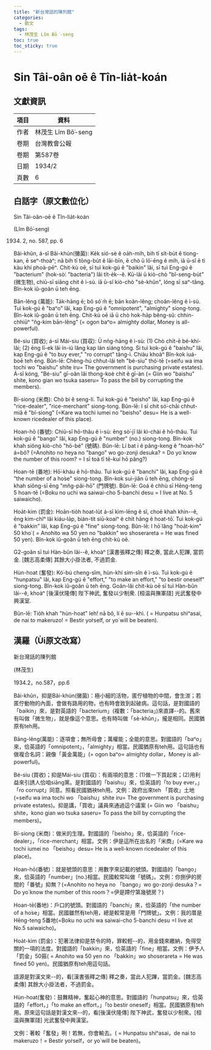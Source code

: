 ```yaml
---
title: "新台灣話的陳列館"
categories:
  - 散文
tags:
  - 林茂生 Lîm Bō͘-seng
toc: true
toc_sticky: true
---
```


# Sin Tâi-oân oē ê Tîn-lia̍t-koán

## 文獻資訊

| 項目 | 資料 |
|---|---|
| 作者 | 林茂生 Lîm Bō͘-seng |
| 卷期 | 台灣教會公報 |
| 卷期 | 第587卷 |
| 日期 | 1934/2 |
| 頁數 | 6 |

## 白話字（原文數位化）

Sin Tâi-oân-oē ê Tîn-lia̍t-koán

(Lîm Bō͘-seng)

1934. 2, no. 587, pp. 6

Bâi-khûn, á-sī Bâi-khún(黴菌): Ke̍k sió-sè ê oa̍h-mi̍h, bih tī si̍t-bu̍t ê tiong-kan, ē seⁿ-thoàⁿ; nā bih tī tōng-bu̍t ê lāi-bīn, ē chò ū lō͘-ēng ê mi̍h, iā ū-sî ē tì kàu khí phoà-pēⁿ. Chit-kù oē, sī tuì kok-gú ê "baikin" lâi, sī tuì Eng-gú ê "bacterium" (hok-sò͘: "bacteria") lâi ti̍t-e̍k--ê. Kū-lâi ū kiò-chò "bî-seng-bu̍t" (微生物), chiū-sī siāng chit ê ì-sù. iā ū-sî kiò-chò "sè-khûn", lóng sī saⁿ-tâng. Bîn-kok iû-goân ū teh ēng.

Bān-lêng (萬能): Ta̍k-hāng ē; bô só͘ m̄ ē; bān koân-lêng; choân-lêng ê ì-sù. Tuì kok-gú ê "baⁿo" lâi, kap Eng-gú ê "omnipotent", "almighty" siong-tong. Bîn-kok iû-goân ū teh ēng. Chit-kù oē iā ū chò hok-ha̍p bêng-sû: chhin-chhiūⁿ "n̂g-kim bān-lêng" (= ogon baⁿo= almighty dollar, Money is all-powerful).

Bé-siu (買收); á-sī Mái-siu (買収): Ū nn̄g-hāng ê ì-sù: (1) Chò chi̍t-ē bé-khí-lâi; (2) ēng lī-ek lâi ín-iú lâng kap lán siáng tóng. Si tuì kok-gú ê "baishu" lâi, kap Eng-gú ê "to buy ever," "ro corrupt" tâng-ì. Chiàu khoàⁿ Bîn-kok iuá-boē teh ēng. Bûn-lē: Chèng-hú chhut-lâi teh "bé-siu" thó͘-tē (=seifu wa ima tochi wo "baishu" shite iru= The government is purchasing private estates). Á-sī kóng, "Bé-siu" gī-oân lâi thong-koè chit ê gī-àn (= Giin wo "baishu" shite, kono gian wo tsuka saseru= To pass the bill by corrupting the members).

Bí-siong (米商): Chò bí ê seng-lí. Tuì kok-gú ê "beisho" lâi, kap Eng-gú ê "rice-dealer", "rice-merchant" siong-tong. Bûn-lē: I sī chit só͘-chāi chhut-miâ ê "bí-siong" (=Kare wa tochi iumei no "beisho" desu= He is a well-known ricedealer of this place).

Hoan-hō (番號): Chiū-sī hō-thâu ê ì-sù: ēng sò͘-jī lâi kì-chài ê hō-thâu. Tuì kok-gú ê "bango" lâi, kap Eng-gú ê "number" (no.) siong-tong. Bîn-kok khah siông kiò-chò "hō-bé" (號碼). Bûn-lē: Lí bat i ê pâng-keng ê "hoan-hō" á=bô? (=Anohito no heya no "bango" wo go-zonji desuka? = Do yo͘ know the number of this room? = I sī toà tī tē-kuí hō pâng?)

Hoan-tē (番地): Hō͘-kháu ê hō-thâu. Tuì kok-gú ê "banchi" lâi, kap Eng-gú ê "the number of a ho͘se" siong-tong. Bîn-kok sui-jiân ū teh ēng, chóng-sī khah siông-sī ēng "mn̂g-pâi-hō" (門牌號). Bûn-lē: Goá ê chhù sī Hēng-teng 5 hoan-tē (=Boku no uchi wa saiwai-cho 5-banchi desu = I live at No. 5 saiwaicho).

Hoa̍t-kim (罰金): Hoān-tio̍h hoat-lu̍t á-sī kìm-lēng ê sî, choē khah khin--ê, ēng kim-chîⁿ lâi kiáu-la̍p, bián-tit siū-koaiⁿ ê chi̍t hāng ê hoat-tō͘. Tuì kok-gú ê "bakkin" lâi, kap Eng-gú ê "fine" siong-tong. Bûn-lē: I hō͘ lâng "hoa̍t-kim" 50 kho͘ ( = Anohito wa 50 yen no "bakkin" wo shoserareta = He was fined 50 yen). Bîn-kok iû-goân ū teh ēng chit-kù oē.

G2-goân sī tuì Hàn-bûn lâi--ê, khoàⁿ [漢書張釋之傳] 釋之奏, 當此人犯蹕, 當罰金. [魏志高柔傳] 其餘大小掛法者, 不過罰金.

Hùn-hoat (奮發): Kó͘-bú cheng-sîm, hùn-khí sim-sîn ê ì-sù. Tuì kok-gú ê "hunpatsu" lâi, kap Eng-gú ê "effort," "to make an effort," "to bestir oneself" siong-tong. Bîn-kok iû-goân ū teh ēng. Goân-lâi chit-kù oē sī tuì Hàn-bûn lâi--ê, khoàⁿ [後漢伏隆傳] 陛下神武, 奮發以少制衆. [桓温與撫軍牋] 光武奮發中興漢室.

Bûn-lē: Tio̍h khah "hùn-hoat" leh! nā bô, lí ē su--khì. ( = Hunpatsu shiⁿasai, de nai to makeruzo! = Bestir yo͘rself, or yo͘ will be beaten).

## 漢羅（Ùi原文改寫）

新台灣話的陳列館

(林茂生)

1934.2，no.587，pp.6

Bâi-khûn，抑是Bâi-khún(黴菌)：極小細的活物，匿佇植物的中間，會生湠；若匿佇動物的內面，會做有路用的物，也有時會致到起破病。這句話，是對國語的「baikin」來，是對英語的「bacterium」(複數：「bacteria」)來直譯--的。舊來有叫做「微生物」，就是像這个意思。也有時叫做「sè-khûn」，攏是相同。民國猶原有teh用。

Bāng-lêng(萬能)：逐項會；無所毋會；萬權能；全能的意思。對國語的「baⁿo」來，佮英語的「omnipotent」，「almighty」相當。民國猶原有teh用。這句話也有做複合名詞：親像「黃金萬能」(= ogon baⁿo= almighty dollar，Money is all-powerful)。

Bé-siu (買收)；抑是Mái-siu (買収)：有兩項的意思：(1)做一下買起來；(2)用利益來引誘人佮咱siāng黨。是對國語的「baishu」來，佮英語的「to buy ever，」「ro corrupt」同意。照看民國猶袂teh用。文例：政府出來teh 「買收」土地(=seifu wa ima tochi wo 「baishu」shite iru= The government is purchasing private estates)。抑是講，「買收」議員來通過這个議案 (= Giin wo 「baishu」shite，kono gian wo tsuka saseru= To pass the bill by corrupting the members)。

Bí-siong (米商)：做米的生理。對國語的「beisho」來，佮英語的「rice-dealer」，「rice-merchant」相當。文例：伊是這所在出名的「米商」(=Kare wa tochi iumei no 「beisho」desu= He is a well-known ricedealer of this place)。

Hoan-hō(番號)：就是號頭的意思：用數字來記載的號頭。對國語的「bango」來，佮英語的「number」(no.)相當。民國較常叫做「號碼」。文例：你捌伊的房間的「番號」抑無？(=Anohito no heya no 「bango」wo go-zonji desuka？= Do yo͘ know the number of this room？=伊是蹛佇第幾號房？)

Hoan-tē(番地)：戶口的號頭。對國語的「banchi」來，佮英語的「the number of a ho͘se」相當。民國雖然有teh用，總是較常是用「門牌號」。文例：我的厝是Hēng-teng 5番地(=Boku no uchi wa saiwai-cho 5-banchi desu =I live at No.5 saiwaicho)。

Hoa̍t-kim (罰金)：犯著法律抑是禁令的時，罪較輕--的，用金錢來繳納，免得受關的一項的法度。對國語的「bakkin」來，佮英語的「fine」相當。文例：伊予人「罰金」50箍( = Anohito wa 50 yen no 「bakkin」wo shoserareta = He was fined 50 yen)。民國猶原有teh用這句話。

語源是對漢文來--的，看[漢書張釋之傳] 釋之奏，當此人犯蹕，當罰金。[魏志高柔傳] 其餘大小掛法者，不過罰金。

Hùn-hoat(奮發)：鼓舞精神，奮起心神的意思。對國語的「hunpatsu」來，佮英語的「effort，」「to make an effort，」「to bestir oneself」相當。民國猶原有teh用。原來這句話是對漢文來--的，看[後漢伏隆傳] 陛下神武，奮發以少制衆。[桓温與撫軍牋] 光武奮發中興漢室。

文例：著較「奮發」咧！若無，你會輸去。( = Hunpatsu shiⁿasai，de nai to makeruzo！= Bestir yo͘rself，or yo͘ will be beaten)。

